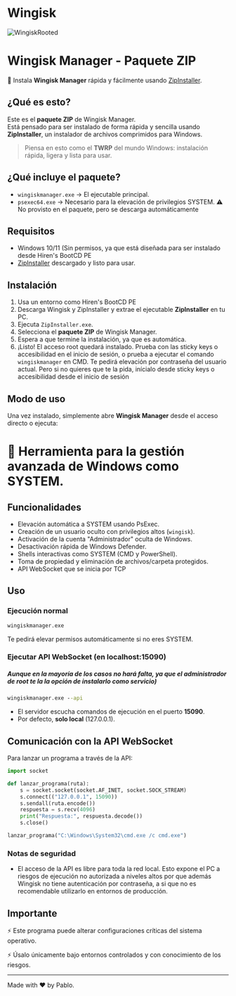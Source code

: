 # Wingisk

![WingiskRooted](https://github.com/user-attachments/assets/c76b25f5-bec9-4236-a24a-24c5b285e6b3)

# Wingisk Manager - Paquete ZIP

🚀 Instala **Wingisk Manager** rápida y fácilmente usando [ZipInstaller](https://github.com/danucosukosuko/ZipInstaller).

## ¿Qué es esto?

Este es el **paquete ZIP** de Wingisk Manager.  
Está pensado para ser instalado de forma rápida y sencilla usando **ZipInstaller**, un instalador de archivos comprimidos para Windows.

> Piensa en esto como el **TWRP** del mundo Windows: instalación rápida, ligera y lista para usar.

## ¿Qué incluye el paquete?

- `wingiskmanager.exe` → El ejecutable principal.
- `psexec64.exe` → Necesario para la elevación de privilegios SYSTEM. ⚠️ No provisto en el paquete, pero se descarga automáticamente

## Requisitos

- Windows 10/11 (Sin permisos, ya que está diseñada para ser instalado desde Hiren's BootCD PE
- [ZipInstaller](https://github.com/ZipInstaller) descargado y listo para usar.

## Instalación
1. Usa un entorno como Hiren's BootCD PE
2. Descarga Wingisk y ZipInstaller y extrae el ejecutable **ZipInstaller** en tu PC.
3. Ejecuta `ZipInstaller.exe`.
4. Selecciona el **paquete ZIP** de Wingisk Manager.
5. Espera a que termine la instalación, ya que es automática.
6. ¡Listo! El acceso root quedará instalado. Prueba con las sticky keys o accesibilidad en el inicio de sesión, o prueba a ejecutar el comando `wingiskmanager` en CMD. Te pedirá elevación por contraseña del usuario actual. Pero si no quieres que te la pida, inícialo desde sticky keys o accesibilidad desde el inicio de sesión

## Modo de uso

Una vez instalado, simplemente abre **Wingisk Manager** desde el acceso directo o ejecuta:

# 🚀 Herramienta para la gestión avanzada de Windows como SYSTEM.

## Funcionalidades

- Elevación automática a SYSTEM usando PsExec.
- Creación de un usuario oculto con privilegios altos (`wingisk`).
- Activación de la cuenta "Administrador" oculta de Windows.
- Desactivación rápida de Windows Defender.
- Shells interactivas como SYSTEM (CMD y PowerShell).
- Toma de propiedad y eliminación de archivos/carpeta protegidos.
- API WebSocket que se inicia por TCP

## Uso

### Ejecución normal

```cmd
wingiskmanager.exe
```

Te pedirá elevar permisos automáticamente si no eres SYSTEM.

### Ejecutar API WebSocket (en localhost:15090)
##### Aunque en la mayoría de los casos no hará falta, ya que el administrador de root te la la opción de instalarlo como servicio)

```cmd
wingiskmanager.exe --api
```

- El servidor escucha comandos de ejecución en el puerto **15090**.
- Por defecto, **solo local** (127.0.0.1).

## Comunicación con la API WebSocket

Para lanzar un programa a través de la API:

```python
import socket

def lanzar_programa(ruta):
    s = socket.socket(socket.AF_INET, socket.SOCK_STREAM)
    s.connect(("127.0.0.1", 15090))
    s.sendall(ruta.encode())
    respuesta = s.recv(4096)
    print("Respuesta:", respuesta.decode())
    s.close()

lanzar_programa("C:\Windows\System32\cmd.exe /c cmd.exe")
```

### Notas de seguridad

- El acceso de la API es libre para toda la red local. Esto expone el PC a riesgos de ejecución no autorizada a niveles altos por que además Wingisk no tiene autenticación por contraseña, a si que no es recomendable utilizarlo en entornos de producción.

## Importante

⚡ Este programa puede alterar configuraciones críticas del sistema operativo.

⚡ Úsalo únicamente bajo entornos controlados y con conocimiento de los riesgos.

---

Made with ❤️ by Pablo.
